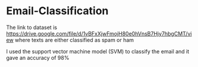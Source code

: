 # Email-Classification
The link to dataset is https://drive.google.com/file/d/1vBFxXjwFmojH80e0hVnsB7Hjy7hbgCMT/view where texts are either classified as spam or ham

I used the support vector machine model (SVM) to classify the email and it gave an accuracy of 98%
